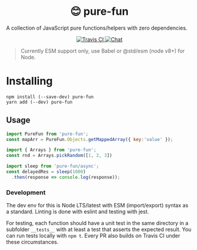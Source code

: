 <p align="center">
  <h1 align="center">😊 pure-fun</h1>
  <p>A collection of JavaScript pure functions/helpers with zero dependencies.</p>

  <p align="center">
    <a href="https://travis-ci.org/thibmaek/pure-fun.svg?branch=master">
      <img src="https://badgen.net/badge/Build status/travis?icon=travis" alt="Travis CI">
    </a>
    <a href="https://www.notion.so/thibmaek/89015d654dbf4600acf001dbe229fb38?v=b5d231eef3a84993b16abca0a120b04e">
      <img src="https://img.shields.io/badge/check-our%20roadmap-5362F5.svg" alt="Chat">
    </a>
  </p>

  <blockquote>Currently ESM support only, use Babel or @std/esm (node v8+) for Node.</blockquote>
</p>

# Installing

```console
npm install (--save-dev) pure-fun
yarn add (--dev) pure-fun
```

## Usage

```js
import PureFun from 'pure-fun';
const mapArr = PureFun.Objects.getMappedArray({ key:'value' });

import { Arrays } from 'pure-fun';
const rnd = Arrays.pickRandom([1, 2, 3])

import sleep from 'pure-fun/async';
const delayedRes = sleep(1000)
  .then(response => console.log(response));
```

### Development

The dev env for this is Node LTS/latest with ESM (import/export) syntax as a standard.
Linting is done with eslint and testing with jest.

For testing, each function should have a unit test in the same directory in a subfolder `__tests__` with at least a test that asserts the expected result. You can run tests locally with `npm t`. Every PR also builds on Travis CI under these circumstances.
